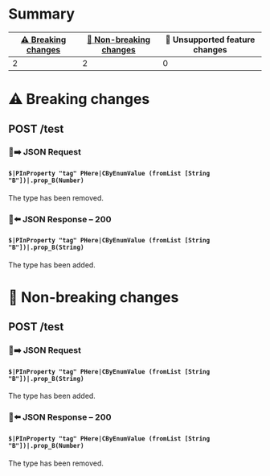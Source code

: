 # Summary

| [⚠️ Breaking changes](#breaking-changes) | [🙆 Non-breaking changes](#non-breaking-changes) | 🤷 Unsupported feature changes |
|------------------------------------------|-------------------------------------------------|-------------------------------|
| 2                                        | 2                                               | 0                             |

# <span id="breaking-changes"></span>⚠️ Breaking changes

## **POST** /test

### 📱➡️ JSON Request

#### `$|PInProperty "tag" PHere|CByEnumValue (fromList [String "B"])|.prop_B(Number)`

The type has been removed.

### 📱⬅️ JSON Response – 200

#### `$|PInProperty "tag" PHere|CByEnumValue (fromList [String "B"])|.prop_B(String)`

The type has been added.

# <span id="non-breaking-changes"></span>🙆 Non-breaking changes

## **POST** /test

### 📱➡️ JSON Request

#### `$|PInProperty "tag" PHere|CByEnumValue (fromList [String "B"])|.prop_B(String)`

The type has been added.

### 📱⬅️ JSON Response – 200

#### `$|PInProperty "tag" PHere|CByEnumValue (fromList [String "B"])|.prop_B(Number)`

The type has been removed.
